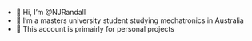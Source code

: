 - 👋 Hi, I’m @NJRandall
- 👀 I’m a masters university student studying mechatronics in Australia 
- 🌱 This account is primairly for personal projects
